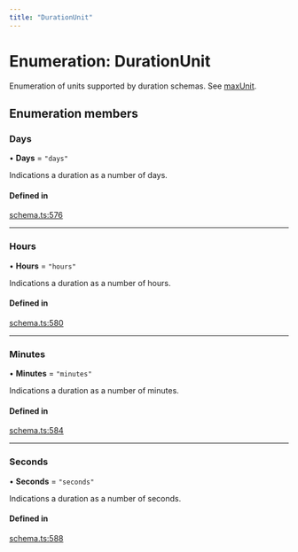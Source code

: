 ```yaml
---
title: "DurationUnit"
---
```

# Enumeration: DurationUnit

Enumeration of units supported by duration schemas. See [maxUnit](../interfaces/DurationSchema.md#maxunit).

## Enumeration members

### Days

• **Days** = `"days"`

Indications a duration as a number of days.

#### Defined in

[schema.ts:576](https://github.com/coda/packs-sdk/blob/main/schema.ts#L576)

___

### Hours

• **Hours** = `"hours"`

Indications a duration as a number of hours.

#### Defined in

[schema.ts:580](https://github.com/coda/packs-sdk/blob/main/schema.ts#L580)

___

### Minutes

• **Minutes** = `"minutes"`

Indications a duration as a number of minutes.

#### Defined in

[schema.ts:584](https://github.com/coda/packs-sdk/blob/main/schema.ts#L584)

___

### Seconds

• **Seconds** = `"seconds"`

Indications a duration as a number of seconds.

#### Defined in

[schema.ts:588](https://github.com/coda/packs-sdk/blob/main/schema.ts#L588)
